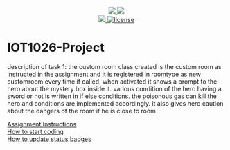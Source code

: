 <p align="center">
	<a href="https://github.com/gourav263587/IOT1026-Project/actions/workflows/ci.yml">
    <img src="https://github.com/gourav263587/IOT1026-Project/actions/workflows/ci.yml/badge.svg"/>
    </a>
	<a href="https://github.com/gourav263587/IOT1026-Project/actions/workflows/formatting.yml">
    <img src="https://github.com/gourav263587/IOT1026-Project/actions/workflows/formatting.yml/badge.svg"/>
	<br/>
    <a href="https://codecov.io/gh/gourav263587/IOT1026-Project" > 
    <img src="https://codecov.io/gh/gourav263587/IOT1026-Project/branch/main/graph/badge.svg?token=JS0857X5JD"/> 
	<img title="MIT License" alt="license" src="https://img.shields.io/badge/license-MIT-informational?style=flat-square">	
    </a>
</p>

# IOT1026-Project
description of task 1: the custom room class created is the custom room as instructed in the assignment and it is registered in roomtype as new customroom every time if called. when activated it shows a prompt to the hero about the mystery box inside it. various condition of the hero having a sword or not is written in if else conditions. the poisonous gas can kill the hero and conditions are implemented accordingly. it also gives hero caution about the dangers of the room if he is close to room

[Assignment Instructions](docs/instructions.md)  
[How to start coding](docs/how-to-use.md)  
[How to update status badges](docs/how-to-update-badges.md)
